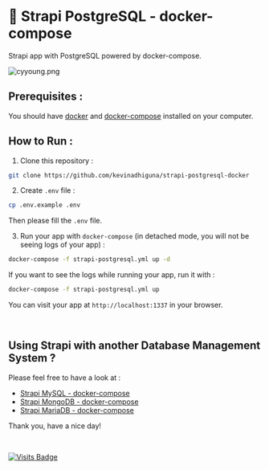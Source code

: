 # 🌈 Strapi PostgreSQL - docker-compose

Strapi app with PostgreSQL powered by docker-compose.

<img src="https://s9.gifyu.com/images/cyyoung.png" alt="cyyoung.png" border="0" />

## Prerequisites :

You should have [docker](https://docs.docker.com/engine/install/) and [docker-compose](https://docs.docker.com/compose/install/) installed on your computer.

## How to Run :

1) Clone this repository :
```bash
git clone https://github.com/kevinadhiguna/strapi-postgresql-docker
```

2) Create `.env` file :
```bash
cp .env.example .env
```

Then please fill the `.env` file.

3) Run your app with `docker-compose` (in detached mode, you will not be seeing logs of your app) :
```bash
docker-compose -f strapi-postgresql.yml up -d
```

If you want to see the logs while running your app, run it with :
```bash
docker-compose -f strapi-postgresql.yml up
```

You can visit your app at `http://localhost:1337` in your browser.

<br/>

## Using Strapi with another Database Management System ?

Please feel free to have a look at :
- [Strapi MySQL - docker-compose](https://github.com/kevinadhiguna/strapi-mysql-docker)
- [Strapi MongoDB - docker-compose](https://github.com/kevinadhiguna/strapi-mongo-docker)
- [Strapi MariaDB - docker-compose](https://github.com/kevinadhiguna/strapi-mariadb-docker)

Thank you, have a nice day!

<br/>

[![Visits Badge](https://badges.pufler.dev/visits/kevinadhiguna/strapi-postgresql-docker)](https://github.com/kevinadhiguna)
